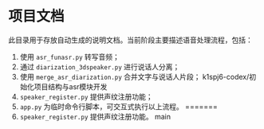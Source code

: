 # 项目文档

此目录用于存放自动生成的说明文档。当前阶段主要描述语音处理流程，包括：

1. 使用 `asr_funasr.py` 转写音频；
2. 通过 `diarization_3dspeaker.py` 进行说话人分离；
3. 使用 `merge_asr_diarization.py` 合并文字与说话人片段；
 k1spj6-codex/初始化项目结构与asr模块开发
4. `speaker_register.py` 提供声纹注册功能；
5. `app.py` 为临时命令行脚本，可交互式执行以上流程。
=======
4. `speaker_register.py` 提供声纹注册功能。
 main
